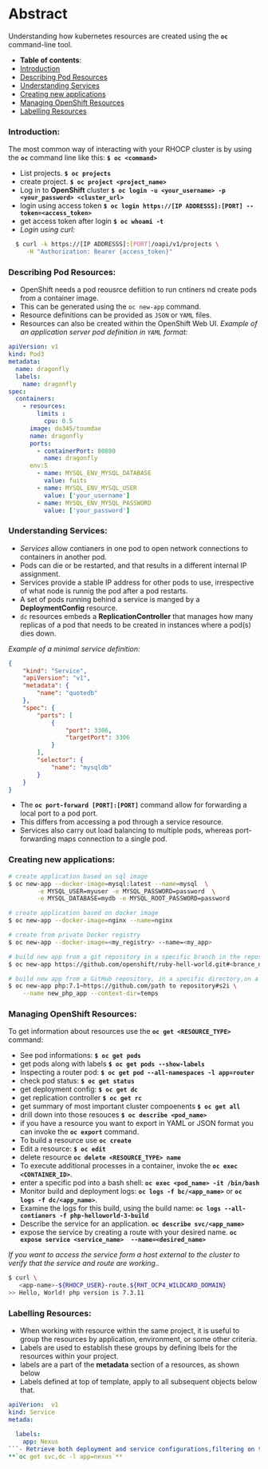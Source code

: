 
# Abstract

Understanding how kubernetes resources are created using the **`oc`** command-line tool.

-  **Table of contents**:
  - [Introduction](#introduction)
  - [Describing Pod Resources](#describing-pod-resources)
  - [Understanding Services](#understanding-services)
  - [Creating new applications](#creating-new-applications)
  - [Managing OpenShift Resources](#managing-openshift-resources)
  - [Labelling Resources](#labelling-resources)

### **Introduction:**

The most common way of interacting with your RHOCP cluster is by using the **`oc`** command line like this:
**`$ oc <command>`**  
- List projects.
**`$ oc projects`**
- create project.
**`$ oc project <project_name>`**
- Log in to **OpenShift** cluster
**`$ oc login -u <your_username> -p <your_password> <cluster_url>`**
- login using access token
**`$ oc login https://[IP ADDRESSS]:[PORT] --token=<access_token>`**
- get access token after login
**`$ oc whoami -t`**
- *Login using curl:*
```bash
  $ curl -k https://[IP ADDRESSS]:[PORT]/oapi/v1/projects \
     -H "Authorization: Bearer {access_token}"
  ```
### **Describing Pod Resources:**
- OpenShift needs a pod reousrce defiition to run cntiners nd create pods from a container image.
- This can be generated using the `oc new-app` command.
- Resource definitions can be provided as `JSON` or `YAML` files.
- Resources can also be created within the OpenShift Web UI.
*Example of an application server pod definition in `YAML` format:*
```yaml
apiVersion: v1
kind: Pod3
metadata:
  name: dragonfly
  labels:
    name: dragonfly
spec:
  containers:
    - resources:
        limits :
          cpu: 0.5
      image: do345/toumdae
      name: dragonfly
      ports:
        - containerPort: 80880
          name: dragonfly
      env:5
        - name: MYSQL_ENV_MYSQL_DATABASE
          value: fuits
        - name: MYSQL_ENV_MYSQL_USER
          value: ['your_username']
        - name: MYSQL_ENV_MYSQL_PASSWORD
          value: ['your_password']
```
### **Understanding Services:**
- *Services* allow contianers in one pod to open network connections to containers in another pod.
- Pods can die or be restarted, and that results in a different internal IP assignment.
- Services provide a stable IP address for other pods to use, irrespective of what node is runnig the pod after a pod restarts.
- A set of pods running behind a service is manged by a **DeploymentConfig** resource.
- `dc` resources embeds a **ReplicationController** that manages how many replicas of a pod that needs to be created in instances where a pod(s) dies down.

*Example of a minimal service definition:*

```json
{
    "kind": "Service", 
    "apiVersion": "v1",
    "metadata": {
        "name": "quotedb" 
    },
    "spec": {
        "ports": [ 
            {
                "port": 3306,
                "targetPort": 3306
            }
        ],
        "selector": {
            "name": "mysqldb" 
        }
    }
}
```
- The **`oc port-forward [PORT]:[PORT]`** command allow for forwarding a local port to a pod port.
- This differs from accessing a pod through a service resource.
- Services also carry out load balancing to multiple pods, whereas port-forwarding maps connection to a single pod.

### Creating new applications:
```bash
# create application based on sql image
$ oc new-app --docker-image=mysql:latest --name=mysql  \
        -e MYSQL_USER=myuser -e MYSQL_PASSWORD=password  \
        -e MYSQL_DATABASE=mydb -e MYSQL_ROOT_PASSWORD=password

# create application based on docker image
$ oc new-app --docker-image=nginx --name=nginx

# create from private Docker registry
$ oc new-app --docker-image=<my_registry> --name=<my_app>

# build new app from a git repository in a specific branch in the repository 
$ oc new-app https://github.com/openshift/ruby-hell-world.git#<brance_name> 

# build new app from a GitHub repository, in a specific directory,on a specific brance based on a PHP image.
$ oc new-app php:7.1~https://github.com/path to repository#s2i \
    --name new_php_app --context-dir=temps   
```
### Managing OpenShift Resources:
To get information about resources use the **`oc get <RESOURCE_TYPE>`** command:

- See pod informations:
**`$ oc get pods`**
- get pods along with labels 
**`$ oc get pods --show-labels`**
- Inspecting a router pod:
**`$ oc get pod --all-namespaces -l app=router`**
- check pod status:
**`$ oc get status`**
- get deployment config:
**`$ oc get dc`**
- get replication controller
**`$ oc get rc`**
- get summary of most important cluster compoenents
**`$ oc get all`**
- drill down into those resouces
**`$ oc describe <pod_name>`**
- if you have a resource you want to export in YAML or JSON format you can invoke the **`oc export`** command.
- To build a resource use **`oc create`**
- Edit a resource:
**`$ oc edit`**
- delete resource
**`oc delete <RESOURCE_TYPE> name`**
- To execute additional processes in a container, invoke the **`oc exec <CONTAINER_ID>`**.
- enter a specific pod into a bash shell:
**`oc exec <pod_name> -it /bin/bash`**
- Monitor build and deployment logs: **`oc logs -f bc/<app_name>`** or **`oc logs -f dc/<app_name>`**.
- Examine the logs for this build, using the build name:
**`oc logs --all-contianers -f php-helloworld-3-build`**
- Describe the service for an application.
**`oc describe svc/<app_name>`**
- expose the service by creating a route with your desired name.
**`oc expose service <service_name>  --name=<desired_name>`**

*If you want to access the service form a host external to the cluster to verify that the service and route are working..*
```bash
$ curl \
   <app-name>-${RHOCP_USER}-route.${RHT_OCP4_WILDCARD_DOMAIN}
>> Hello, World! php version is 7.3.11
  ```
### **Labelling Resources:**
- When working with resource within the same project, it is useful to group the resources by application, environment, or some other criteria.
- Labels are used to establish these groups by defining lbels for the resources within your project.
- labels are a part of the **metadata** section of a resources, as shown below
- Labels defined at top of template, apply to all subsequent objects below that.
```yaml
apiVerion:  v1
kind: Service
metada:

  labels:
    app: Nexus
```- Retrieve both deployment and service configurations,filtering on the *nexus* label: 
**`oc get svc,dc -l app=nexus`**

